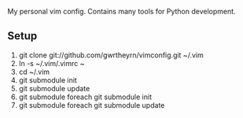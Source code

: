 My personal vim config. Contains many tools for Python development.

## Setup ##

 1. git clone git://github.com/gwrtheyrn/vimconfig.git ~/.vim
 2. ln -s ~/.vim/.vimrc ~
 3. cd ~/.vim
 4. git submodule init
 5. git submodule update
 6. git submodule foreach git submodule init
 7. git submodule foreach git submodule update
